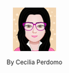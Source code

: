 <p align="center">
<img src="./myAvatar.png" width="20%">
</p>

<p align="center">
By Cecilia Perdomo
</p>